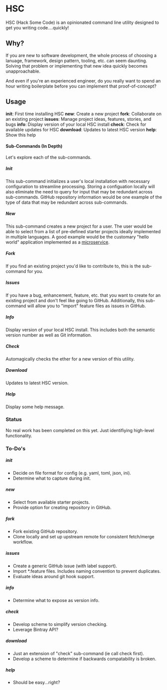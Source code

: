 # HSC

HSC (Hack Some Code) is an opinionated command line utility designed to get you writing code....quickly!

## Why?
If you are new to software development, the whole process of choosing a lanuage, framework, design pattern, tooling, etc. can seem daunting.  Solving that problem or implementing that new idea quickly becomes unapproachable.

And even if you're an experienced engineer, do you really want to spend an hour writing boilerplate before you can implement that proof-of-concept?

## Usage

**init**: First time installing HSC
**new**: Create a new project
**fork**: Collaborate on an existing project
**issues**: Manage project ideas, features, stories, and bugs
**info**: Display version of your local HSC install
**check**: Check for available updates for HSC
**download**: Updates to latest HSC version
**help**: Show this help

#### Sub-Commands (In Depth)
Let's explore each of the sub-commands.   

##### Init
This sub-command initializes a user's local installation with necessary configuration to streamline processing.  Storing a configuation locally will also eliminate the need to query for input that may be redundant across sub-commands.  GitHub repository information would be one example of the type of data that may be redundant across sub-commands.

##### New
This sub-command creates a new project for a user.  The user would be able to select from a list of pre-defined starter projects ideally implemented in multiple languages.  A good example would be the customary "hello world" application implemented as a [microservice](http://martinfowler.com/articles/microservices.html).

##### Fork
If you find an existing project you'd like to contribute to, this is the sub-command for you.  

##### Issues
If you have a bug, enhancement, feature, etc. that you want to create for an existing project and don't feel like going to GitHub.  Additionally, this sub-command will allow you to "import" feature files as issues in GitHub. 

##### Info
Display version of your local HSC install.  This includes both the semantic version number as well as Git information.

##### Check
Automagically checks the ether for a new version of this utility.

##### Download
Updates to latest HSC version.

##### Help
Display some help message.

### Status
No real work has been completed on this yet.  Just identifiying high-level functionality.

### To-Do's

##### init
* Decide on file format for config (e.g. yaml, toml, json, ini).
* Determine what to capture during init.

##### new
* Select from available starter projects.
* Provide option for creating repository in GitHub.

##### fork
* Fork existing GitHub repository.
* Clone locally and set up upstream remote for consistent fetch/merge workflow.

##### issues
* Create a generic GitHub issue (with label support).
* Import *.feature files.  Includes naming convention to prevent duplicates.
* Evaluate ideas around git hook support.

##### info
* Determine what to expose as version info.

##### check
* Develop scheme to simplify version checking.
* Leverage Bintray API?

##### download
* Just an extension of "check" sub-command (ie call check first).
* Develop a scheme to determine if backwards compatability is broken.

##### help
* Should be easy...right?
